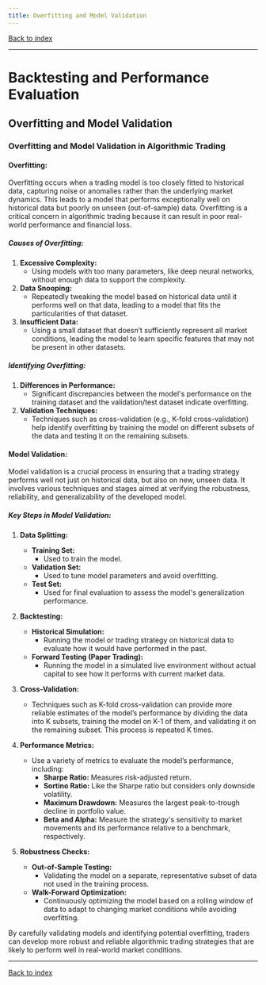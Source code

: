 ```yaml
---
title: Overfitting and Model Validation
---
```


[Back to index](index.html)

---
# Backtesting and Performance Evaluation
## Overfitting and Model Validation

### Overfitting and Model Validation in Algorithmic Trading

#### Overfitting:
Overfitting occurs when a trading model is too closely fitted to historical data, capturing noise or anomalies rather than the underlying market dynamics. This leads to a model that performs exceptionally well on historical data but poorly on unseen (out-of-sample) data. Overfitting is a critical concern in algorithmic trading because it can result in poor real-world performance and financial loss.

##### Causes of Overfitting:
1. **Excessive Complexity:**
   - Using models with too many parameters, like deep neural networks, without enough data to support the complexity.
2. **Data Snooping:**
   - Repeatedly tweaking the model based on historical data until it performs well on that data, leading to a model that fits the particularities of that dataset.
3. **Insufficient Data:**
   - Using a small dataset that doesn’t sufficiently represent all market conditions, leading the model to learn specific features that may not be present in other datasets.

##### Identifying Overfitting:
1. **Differences in Performance:**
   - Significant discrepancies between the model's performance on the training dataset and the validation/test dataset indicate overfitting.
2. **Validation Techniques:**
   - Techniques such as cross-validation (e.g., K-fold cross-validation) help identify overfitting by training the model on different subsets of the data and testing it on the remaining subsets.

#### Model Validation:
Model validation is a crucial process in ensuring that a trading strategy performs well not just on historical data, but also on new, unseen data. It involves various techniques and stages aimed at verifying the robustness, reliability, and generalizability of the developed model.

##### Key Steps in Model Validation:

1. **Data Splitting:**
   - **Training Set:**
     - Used to train the model.
   - **Validation Set:**
     - Used to tune model parameters and avoid overfitting.
   - **Test Set:**
     - Used for final evaluation to assess the model's generalization performance.

2. **Backtesting:**
   - **Historical Simulation:**
     - Running the model or trading strategy on historical data to evaluate how it would have performed in the past.
   - **Forward Testing (Paper Trading):**
     - Running the model in a simulated live environment without actual capital to see how it performs with current market data.

3. **Cross-Validation:**
   - Techniques such as K-fold cross-validation can provide more reliable estimates of the model’s performance by dividing the data into K subsets, training the model on K-1 of them, and validating it on the remaining subset. This process is repeated K times.

4. **Performance Metrics:**
   - Use a variety of metrics to evaluate the model’s performance, including:
     - **Sharpe Ratio:** Measures risk-adjusted return.
     - **Sortino Ratio:** Like the Sharpe ratio but considers only downside volatility.
     - **Maximum Drawdown:** Measures the largest peak-to-trough decline in portfolio value.
     - **Beta and Alpha:** Measure the strategy's sensitivity to market movements and its performance relative to a benchmark, respectively.

5. **Robustness Checks:**
   - **Out-of-Sample Testing:**
     - Validating the model on a separate, representative subset of data not used in the training process.
   - **Walk-Forward Optimization:**
     - Continuously optimizing the model based on a rolling window of data to adapt to changing market conditions while avoiding overfitting.

By carefully validating models and identifying potential overfitting, traders can develop more robust and reliable algorithmic trading strategies that are likely to perform well in real-world market conditions.

---
[Back to index](index.html)
